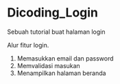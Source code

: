 # Dicoding_Login
Sebuah tutorial buat halaman login

Alur fitur login.
1. Memasukkan email dan password
2. Memvalidasi masukan
3. Menampilkan halaman beranda
